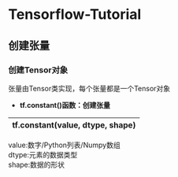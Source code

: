 # Tensorflow-Tutorial
## 创建张量
### 创建Tensor对象
张量由Tensor类实现，每个张量都是一个Tensor对象
- __tf.constant()函数：创建张量__
 
| tf.constant(value, dtype, shape) | 
| -------------------------------- |

value:数字/Python列表/Numpy数组  
dtype:元素的数据类型  
shape:数据的形状  

